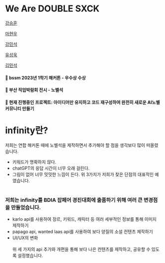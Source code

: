 # We Are DOUBLE SXCK

<a href = "https://github.com/HUN1i">강승훈</a>

<a href = "https://github.com/hw9402">마현우</a>

<a href = "https://github.com/minseok0415">강민석</a>

<a href = "https://github.com/useonguk">유성욱</a>

<a href = "https://github.com/Girey0211">김민석</a>
#### 🧊 bssm 2023년 1학기 해커톤 - 우수상 수상
#### 🧊 부산 직업박람회 전시 - 노벨석 

#### 🧊 현재 진행중인 프로젝트: 아이디어만 유지하고 코드 재구성하여 완전히 새로운 AI노벨 커뮤니티 만들기

# infinity란?
저희는 연합 해커톤 때에 노벨석을 제작하면서 추가해야 할 점을 생각보다 많이 떠올렸습니다.<br>
- 키워드가 명확하지 않다.
- chatGPT의 응답 시간이 너무 오래 걸린다.
- 그림이 없어 너무 밋밋한 느낌이 든다.
위 3가지가 저희가 찾은 단점의 대표적인 예였습니다.<br><br>
<h3>저희는 infinity를 BDIA 잡페어 경진대회에 출품하기 위해 여러 큰 변경점을 만들었습니다.</h3>

- karlo api를 사용하여 장르, 키워드, 캐릭터 등 여러 세부적인 정보를 통해 이미지 제작하기<br>
- papago api, wanted laas api를 사용하여 보다 양질의 소설 컨텐츠 제작하기<br>
- UI/UX의 변화<br>
  <br>위 세 가지의 api 추가와 개편을 통해 보다 나은 컨텐츠를 제작하고, 공유할 수 있도록 설정했습니다.

